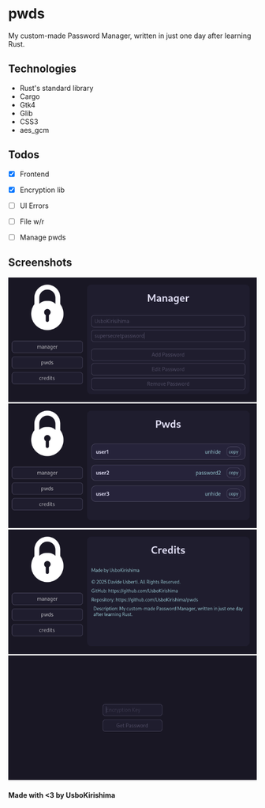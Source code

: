 # pwds
My custom-made Password Manager, written in just one day after learning Rust.

## Technologies
- Rust's standard library
- Cargo
- Gtk4
- Glib
- CSS3
- aes_gcm

## Todos
- [x] Frontend
- [x] Encryption lib
- [ ] UI Errors
- [ ] File w/r
- [ ] Manage pwds


## Screenshots

![image1](/assets/image.png)
![image2](/assets/image2.png)
![image3](/assets/image3.png)
![pwd](/assets/pwd.png)

#### Made with <3 by UsboKirishima
